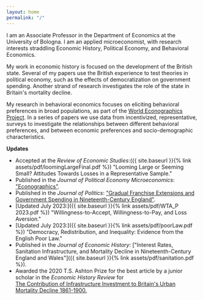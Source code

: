 ```yaml
---
layout: home
permalink: "/"
---
```


I am an Associate Professor in the Department of Economics at the University of Bologna. I am an applied microeconomist, with research interests straddling Economic History, Political Economy, and Behavioral Economics.

My work in economic history is focused on the development of the British state. Several of my papers use the British experience to test theories in political economy, such as the effects of democratization on government spending. Another strand of research investigates the role of the state in Britain's mortality decline.

My research in behavioral economics focuses on eliciting behavioral preferences in broad populations, as part of the [World Econographics Project](http://www.its.caltech.edu/~snowberg/wep.html). In a series of papers we use data from incentivized, representative, surveys to investigate the relationships between different behavioral preferences, and between economic preferences and socio-demographic characteristics.

**Updates**

- Accepted at the _Review of Economic Studies_:({{ site.baseurl }}{% link assets/pdf/loomingLargeFinal.pdf %}) "Looming Large or Seeming Small? Attitudes Towards Losses in a Representative Sample."
- Published in the _Journal of Political Economy Microeconomics_: ["Econographics"](https://www.journals.uchicago.edu/doi/full/10.1086/723044). 
- Published in the _Journal of Politics_:  ["Gradual Franchise Extensions and Government Spending in Nineteenth-Century England"](https://www.journals.uchicago.edu/doi/10.1086/726930).  
- [Updated July 2023:]({{ site.baseurl }}{% link assets/pdf/WTA_P 2023.pdf %}) "Willingness-to-Accept, Willingness-to-Pay, and Loss Aversion."
- [Updated July 2023:]({{ site.baseurl }}{% link assets/pdf/poorLaw.pdf %}) "Democracy, Redistribution, and Inequality: Evidence from the English Poor Law."
- Published in the _Journal of Economic History_: ["Interest Rates, Sanitation Infrastructure, and Mortality
Decline in Nineteenth-Century England and Wales"]({{ site.baseurl }}{% link assets/pdf/sanitation.pdf %}). 
- Awarded the 2020 T.S. Ashton Prize for the best article by a junior scholar in the _Economic History Review_ for <br> [The Contribution of Infrastructure Investment to Britain's Urban Mortality Decline 1861-1900.](https://onlinelibrary.wiley.com/doi/abs/10.1111/ehr.12699)

